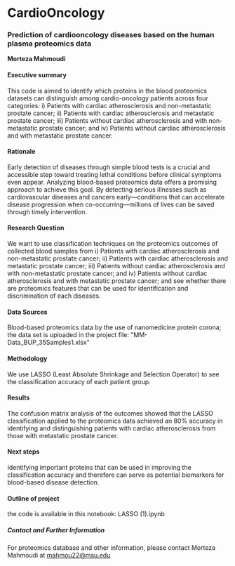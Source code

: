 # CardioOncology

### Prediction of cardiooncology diseases based on the human plasma proteomics data

**Morteza Mahmoudi**

#### Executive summary
This code is aimed to identify which proteins in the blood proteomics datasets can distinguish among cardio-oncology patients across four categories: i) Patients with cardiac atherosclerosis and non-metastatic prostate cancer; ii) Patients with cardiac atherosclerosis and metastatic prostate cancer; iii) Patients without cardiac atherosclerosis and with non-metastatic prostate cancer; and iv) Patients without cardiac atherosclerosis and with metastatic prostate cancer.

#### Rationale
Early detection of diseases through simple blood tests is a crucial and accessible step toward treating lethal conditions before clinical symptoms even appear. Analyzing blood-based proteomics data offers a promising approach to achieve this goal. By detecting serious illnesses such as cardiovascular diseases and cancers early—conditions that can accelerate disease progression when co-occurring—millions of lives can be saved through timely intervention.

#### Research Question
We want to use classification techniques on the proteomics outcomes of collected blood samples from i) Patients with cardiac atherosclerosis and non-metastatic prostate cancer; ii) Patients with cardiac atherosclerosis and metastatic prostate cancer; iii) Patients without cardiac atherosclerosis and with non-metastatic prostate cancer; and iv) Patients without cardiac atherosclerosis and with metastatic prostate cancer; and see whether there are proteomics features that can be used for identification and discrimination of each diseases.

#### Data Sources
Blood-based proteomics data by the use of nanomedicine protein corona; the data set is uploaded in the project file: "MM-Data_BUP_35Samples1.xlsx"

#### Methodology
We use LASSO (Least Absolute Shrinkage and Selection Operator) to see the classification accuracy of each patient group.

#### Results
The confusion matrix analysis of the outcomes showed that the LASSO classification applied to the proteomics data achieved an 80% accuracy in identifying and distinguishing patients with cardiac atherosclerosis from those with metastatic prostate cancer.
#### Next steps
Identifying important proteins that can be used in improving the classification accuracy and therefore can serve as potential biomarkers for blood-based disease detection.

#### Outline of project

the code is available in this notebook: LASSO (1).ipynb

##### Contact and Further Information
For proteomics database and other information, please contact Morteza Mahmoudi at mahmou22@msu.edu 
